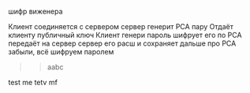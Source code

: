 шифр виженера

Клиент соединяется с сервером
сервер генерит РСА пару
Отдаёт клиенту публичный ключ
Клиент генери пароль
шифрует его по РСА
передаёт на сервер
сервер его расш и сохраняет
дальше про РСА забыли, всё шифруем паролем


>> aabc

test me
tetv mf
